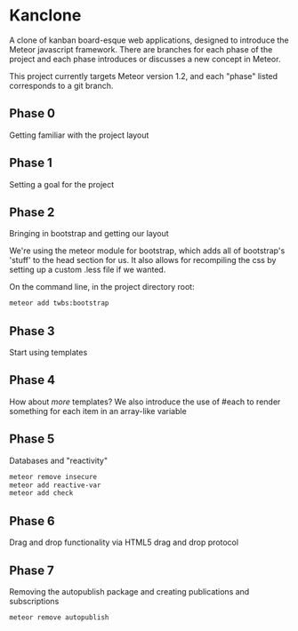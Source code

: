 # Kanclone
A clone of kanban board-esque web applications, designed to introduce the
Meteor javascript framework. There are branches for each phase of the project and
each phase introduces or discusses a new concept in Meteor.

This project currently targets Meteor version 1.2, and each "phase" listed corresponds to a git branch.

## Phase 0
Getting familiar with the project layout

## Phase 1
Setting a goal for the project

## Phase 2
Bringing in bootstrap and getting our layout

We're using the meteor module for bootstrap, which adds all of bootstrap's
'stuff' to the head section for us. It also allows for recompiling the css
by setting up a custom .less file if we wanted.

On the command line, in the project directory root:

```bash
meteor add twbs:bootstrap
```

## Phase 3
Start using templates

## Phase 4
How about *more* templates? We also introduce the use of #each to render something
for each item in an array-like variable

## Phase 5
Databases and "reactivity"

```bash
meteor remove insecure
meteor add reactive-var
meteor add check
```

## Phase 6
Drag and drop functionality via HTML5 drag and drop protocol

## Phase 7
Removing the autopublish package and creating publications and subscriptions

```bash
meteor remove autopublish
```
